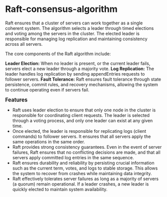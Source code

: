 # Raft-consensus-algorithm

Raft ensures that a cluster of servers can work together as a single coherent system. The algorithm selects a leader through timed elections and voting among the servers in the cluster. The elected leader is responsible for managing log replication and maintaining consistency across all servers. 

The core components of the Raft algorithm include:

**Leader Election:** When no leader is present, or the current leader fails, servers elect a new leader through a majority vote.
**Log Replication:** The leader handles log replication by sending appendEntries requests to follower servers.
**Fault Tolerance:** Raft ensures fault tolerance through state persistence, commit rules, and recovery mechanisms, allowing the system to continue operating even if servers fail.


<big>**Features**</big>

- Raft uses leader election to ensure that only one node in the cluster is responsible for coordinating client requests. The leader is selected through a voting process, and only one leader can exist at any given time.
- Once elected, the leader is responsible for replicating logs (client commands) to follower servers. It ensures that all servers apply the same operations in the same order.
- Raft provides strong consistency guarantees. Even in the event of server failures, Raft ensures that no conflicting decisions are made, and that all servers apply committed log entries in the same sequence.
- Raft ensures durability and reliability by persisting crucial information such as the current term, votes, and logs to stable storage. This allows the system to recover from crashes while maintaining data integrity.
- Raft effectively tolerates server failures as long as a majority of servers (a quorum) remain operational. If a leader crashes, a new leader is quickly elected to maintain system availability.


